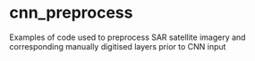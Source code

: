 # cnn_preprocess
Examples of code used to preprocess SAR satellite imagery and corresponding manually digitised layers prior to CNN input
